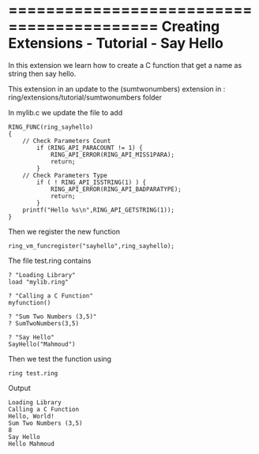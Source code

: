 ==========================================
Creating Extensions - Tutorial - Say Hello
==========================================

In this extension we learn how to create a C function that get a name as string then say hello.

This extension in an update to the (sumtwonumbers) extension in : ring/extensions/tutorial/sumtwonumbers folder

In mylib.c we update the file to add 

	RING_FUNC(ring_sayhello)
	{
		// Check Parameters Count
			if (RING_API_PARACOUNT != 1) {
				RING_API_ERROR(RING_API_MISS1PARA);
				return;
			}
		// Check Parameters Type
			if ( ! RING_API_ISSTRING(1) ) {
				RING_API_ERROR(RING_API_BADPARATYPE);
				return;
			}
		printf("Hello %s\n",RING_API_GETSTRING(1));
	}

Then we register the new function

	ring_vm_funcregister("sayhello",ring_sayhello);

The file test.ring contains

	? "Loading Library"
	load "mylib.ring"

	? "Calling a C Function"
	myfunction()

	? "Sum Two Numbers (3,5)"
	? SumTwoNumbers(3,5)

	? "Say Hello"
	SayHello("Mahmoud")

Then we test the function using

	ring test.ring

Output

	Loading Library
	Calling a C Function
	Hello, World!
	Sum Two Numbers (3,5)
	8
	Say Hello
	Hello Mahmoud

